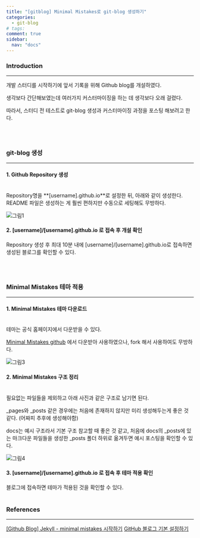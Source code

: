 ```yaml
---
title: "[gitblog] Minimal Mistakes로 git-blog 생성하기"
categories:
  - git-blog
# tags:
comment: true
sidebar:
  nav: "docs"
---
```


### Introduction
--- 

개발 스터디를 시작하기에 앞서 기록을 위해 Github blog를 개설하였다.

생각보다 간단해보였는데 여러가지 커스터마이징을 하는 데 생각보다 오래 걸렸다.

따라서, 스터디 전 테스트로 git-blog 생성과 커스터마이징 과정을 포스팅 해보려고 한다.
  
<br><br>

### git-blog 생성
--- 

#### 1. Github Repository 생성
<br>
  Repository명을 **[username].github.io**로 설정한 뒤, 아래와 같이 생성한다.
  README 파일은 생성하는 게 훨씬 편하지만 수동으로 세팅해도 무방하다.


  ![그림1](https://github.com/MIMjae/MIMjae.github.io/assets/84848848/6a65ecd5-1f21-48db-856d-467b0ebe2b37)


#### 2. [username]/[username].github.io 로 접속 후 개설 확인

  Repository 생성 후 최대 10분 내에 [username]/[username].github.io로 접속하면 생성된 블로그를 확인할 수 있다.



<br><br>

### Minimal Mistakes 테마 적용
--- 

#### 1. Minimal Mistakes 테마 다운로드
<br>
  테마는 공식 홈페이지에서 다운받을 수 있다. 

  [Minimal Mistakes github](https://github.com/mmistakes/minimal-mistakes) 에서 다운받아 사용하였으나, fork 해서 사용하여도 무방하다.

  ![그림3](https://github.com/MIMjae/MIMjae.github.io/assets/84848848/95142b62-ecf0-4044-8bcb-ccece96c2601)


#### 2. Minimal Mistakes 구조 정리 
<br>
  필요없는 파일들을 제외하고 아래 사진과 같은 구조로 남기면 된다.

  _pages와 _posts 같은 경우에는 처음에 존재하지 않지만 미리 생성해두는게 좋은 것 같다. (어짜피 추후에 생성해야함)

  docs는 예시 구조라서 기본 구조 참고할 때 좋은 것 같고, 처음에 docs의 _posts에 있는 마크다운 파일들을 생성한 _posts 폴더 하위로 옮겨두면 예시 포스팅을 확인할 수 있다.

  ![그림4](https://github.com/MIMjae/MIMjae.github.io/assets/84848848/80da3564-207c-4095-8843-af7e95a32702)


#### 3. [username]/[username].github.io 로 접속 후 테마 적용 확인
블로그에 접속하면 테마가 적용된 것을 확인할 수 있다.
<br><br>



### References
--- 

[[Github Blog] Jekyll - minimal mistakes 시작하기](https://velog.io/@eona1301/Github-Blog-Jekyll-minimal-mistakes-%EC%8B%9C%EC%9E%91%ED%95%98%EA%B8%B0)
[GitHub 블로그 기본 설정하기](https://devinlife.com/howto%20github%20pages/blog-config/)

<br><br>